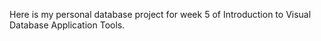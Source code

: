 Here is my personal database project for week 5 of Introduction to Visual Database Application Tools.
